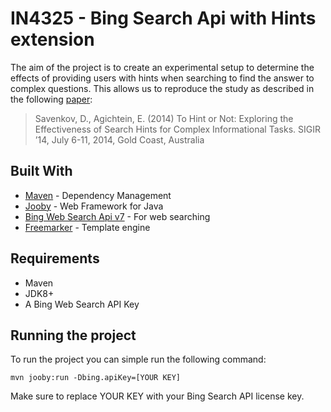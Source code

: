 # IN4325 - Bing Search Api with Hints extension
The aim of the project is to create an experimental setup to determine the effects of providing users with hints when searching to find the answer to complex questions.
This allows us to reproduce the study as described in the following [paper](https://dl.acm.org/citation.cfm?id=2609523):
    
>Savenkov, D., Agichtein, E. (2014) To Hint or Not: Exploring the Effectiveness of Search Hints for Complex Informational Tasks. SIGIR ’14, July 6-11, 2014, Gold Coast, Australia

## Built With
* [Maven](https://maven.apache.org/) - Dependency Management
* [Jooby](https://jooby.org/) - Web Framework for Java
* [Bing Web Search Api v7](https://azure.microsoft.com/en-us/services/cognitive-services/bing-web-search-api/) - For web searching
* [Freemarker](https://freemarker.apache.org/) - Template engine 

## Requirements
* Maven 
* JDK8+ 
* A Bing Web Search API Key

## Running the project
To run the project you can simple run the following command:  
```
mvn jooby:run -Dbing.apiKey=[YOUR KEY]
```

Make sure to replace YOUR KEY with your Bing Search API license key. 
